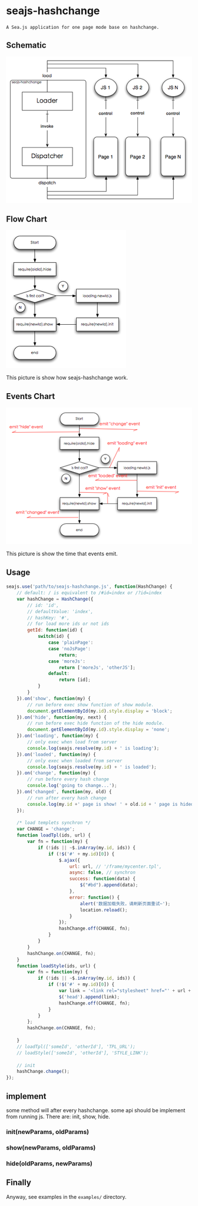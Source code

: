 # seajs-hashchange
    A Sea.js application for one page mode base on hashchange.

## Schematic

![seajs-hashchange](img/seajs-hashchange.png)

## Flow Chart

![hashchange flow chart](img/hashchange-flowchart.png)

This picture is show how seajs-hashchange work.

## Events Chart

![hashchange events](img/hashchange-events.png)

This picture is show the time that events emit.

## Usage

```js
seajs.use('path/to/seajs-hashchange.js', function(HashChange) {
    // default: / is equivalent to /#id=index or /?id=index
    var hashChange = HashChange({
        // id: 'id',
        // defaultValue: 'index',
        // hashKey: '#',
        // for load more ids or not ids
        getId: function(id) {
            switch(id) {
                case 'plainPage':
                case 'noJsPage':
                    return;
                case 'moreJs':
                    return ['moreJs', 'otherJS'];
                default:
                    return [id];
            }
        }
    }).on('show', function(my) {
        // run before exec show function of show module.
        document.getElementById(my.id).style.display = 'block';
    }).on('hide', function(my, next) {
        // run before exec hide function of the hide module.
        document.getElementById(my.id).style.display = 'none';
    }).on('loading', function(my) {
        // only exec when load from server
        console.log(seajs.resolve(my.id) + ' is loading');
    }).on('loaded', function(my) {
        // only exec when loaded from server
        console.log(seajs.resolve(my.id) + ' is loaded');
    }).on('change', function(my) {
        // run before every hash change
        console.log('going to change...');
    }).on('changed', function(my, old) {
        // run after every hash change
        console.log(my.id +' page is show! ' + old.id + ' page is hided!');
    });
    
    /* load templets synchron */
    var CHANGE = 'change';
    function loadTpl(ids, url) {
        var fn = function(my) {
            if (!ids || ~$.inArray(my.id, ids)) {
                if (!$('#' + my.id)[0]) {
                    $.ajax({
                        url: url, // '/frame/mycenter.tpl',
                        async: false, // synchron
                        success: function(data) {
                            $("#bd").append(data);
                        },
                        error: function() {
                            alert('数据加载失败，请刷新页面重试~');
                            location.reload();
                        }
                    });
                    hashChange.off(CHANGE, fn);
                }
            }
        }
        hashChange.on(CHANGE, fn);
    }
    function loadStyle(ids, url) {
        var fn = function(my) {
            if (!ids || ~$.inArray(my.id, ids)) {
                if (!$('#' + my.id)[0]) {
                    var link = '<link rel="stylesheet" href="' + url + '"/>';
                    $('head').append(link);
                    hashChange.off(CHANGE, fn);
                }
            }
        };
        hashChange.on(CHANGE, fn);

    }
    // loadTpl(['someId', 'otherId'], 'TPL_URL');
    // loadStyle(['someId', 'otherId'], 'STYLE_LINK');

    // init
    hashChange.change();
});
```

## implement

some method will after every hashchange.
some api should be implement from running js. There are: init, show, hide.

### init(newParams, oldParams)

### show(newParams, oldParams)

### hide(oldParams, newParams)

## Finally

Anyway, see examples in the `examples/` directory.
